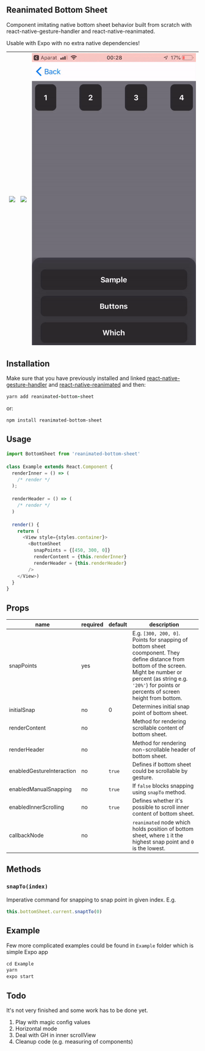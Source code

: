 ## Reanimated Bottom Sheet
Component imitating native bottom sheet behavior built from scratch with react-native-gesture-handler and react-native-reanimated.

Usable with Expo with no extra native dependencies!

![](gifs/1.gif)  |  ![](gifs/2.gif) |  ![](gifs/3.gif)  |
:---------------:|:----------------:|:-----------------:|


## Installation
Make sure that you have previously installed and linked [react-native-gesture-handler](https://kmagiera.github.io/react-native-gesture-handler/docs/getting-started.html) and [react-native-reanimated](https://github.com/kmagiera/react-native-reanimated) and then:

```j
yarn add reanimated-bottom-sheet
```

or:
```
npm install reanimated-bottom-sheet
```


## Usage
```javascript
import BottomSheet from 'reanimated-bottom-sheet'

class Example extends React.Component {
  renderInner = () => (
    /* render */
  );

  renderHeader = () => (
    /* render */
  )

  render() {
    return (
      <View style={styles.container}>
        <BottomSheet
          snapPoints = {[450, 300, 0]}
          renderContent = {this.renderInner}
          renderHeader = {this.renderHeader}
        />
    </View>)
  }
}

```

## Props

| name                      | required | default | description | 
| ------------------------- | -------- | ------- | ------------|
| snapPoints                | yes      |         | E.g. `[300, 200, 0]`. Points for snapping of bottom sheet coomponent. They define distance from bottom of the screen. Might be number or percent (as string e.g. `'20%'`) for points or percents of screen height from bottom. |
| initialSnap               | no       |    0    | Determines initial snap point of bottom sheet. |
| renderContent             | no       |         | Method for rendering scrollable content of bottom sheet. |
| renderHeader              | no       |         | Method for rendering non-scrollable header of bottom sheet. |
| enabledGestureInteraction | no       | `true`  | Defines if bottom sheet could be scrollable by gesture. | 
| enabledManualSnapping     | no       | `true`  | If `false` blocks snapping using `snapTo` method. | 
| enabledInnerScrolling     | no       | `true`  | Defines whether it's possible to scroll inner content of bottom sheet.
| callbackNode              | no       |         | `reanimated` node which holds position of bottom sheet, where `1` it the highest snap point and `0` is the lowest.  


## Methods
### `snapTo(index)`
Imperative command for snapping to snap point in given index. E.g.

```javascript
this.bottomSheet.current.snaptTo(0)
```

## Example
Few more complicated examples could be found in `Example` folder which is simple Expo app

```javascript
cd Example
yarn
expo start
```

## Todo
It's not very finished and some work has to be done yet.
1. Play with magic config values
2. Horizontal mode
3. Deal with GH in inner scrollView
4. Cleanup code (e.g. measuring of components)
